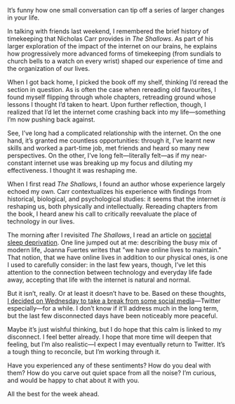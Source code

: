 It’s funny how one small conversation can tip off a series of larger changes in your life.

In talking with friends last weekend, I remembered the brief history of timekeeping that Nicholas Carr provides in *The Shallows*. As part of his larger exploration of the impact of the internet on our brains, he explains how progressively more advanced forms of timekeeping (from sundials to church bells to a watch on every wrist) shaped our experience of time and the organization of our lives.

When I got back home, I picked the book off my shelf, thinking I’d reread the section in question. As is often the case when rereading old favourites, I found myself flipping through whole chapters, retreading ground whose lessons I thought I’d taken to heart. Upon further reflection, though, I realized that I’d let the internet come crashing back into my life—something I’m now pushing back against.

See, I’ve long had a complicated relationship with the internet. On the one hand, it’s granted me countless opportunities: through it, I’ve learnt new skills and worked a part-time job, met friends and heard so many new perspectives. On the other, I’ve long felt—literally felt—as if my near-constant internet use was breaking up my focus and diluting my effectiveness. I thought it was reshaping me.

When I first read *The Shallows*, I found an author whose experience largely echoed my own. Carr contextualizes his experience with findings from historical, biological, and psychological studies: it seems that the internet *is* reshaping us, both physically and intellectually. Rereading chapters from the book, I heard anew his call to critically reevaluate the place of technology in our lives.

The morning after I revisited *The Shallows*, I read an article on [societal sleep deprivation](http://www.esquire.co.uk/life/fitness-wellbeing/longform/a18577/sleep-loss-epidemic-insomnia-treatment/). One line jumped out at me: describing the busy mix of modern life, Joanna Fuertes writes that "we have online lives to maintain." That notion, that we have online lives in addition to our physical ones, is one I used to carefully consider: in the last few years, though, I’ve let this attention to the connection between technology and everyday life fade away, accepting that life with the internet is natural and normal.

But it isn’t, really. Or at least it doesn’t have to be. Based on these thoughts, [I decided on Wednesday to take a break from some social media](https://lucascherkewski.com/study/no-more-accidental-noise/)—Twitter especially—for a while. I don’t know if it’ll address much in the long term, but the last few disconnected days have been noticeably more peaceful.

Maybe it’s just wishful thinking, but I do hope that this calm is linked to my disconnect. I feel better already. I hope that more time will deepen that feeling, but I’m also realistic—I expect I may eventually return to Twitter. It’s a tough thing to reconcile, but I’m working through it.

Have you experienced any of these sentiments? How do you deal with them? How do you carve out quiet space from all the noise? I’m curious, and would be happy to chat about it with you.

All the best for the week ahead.